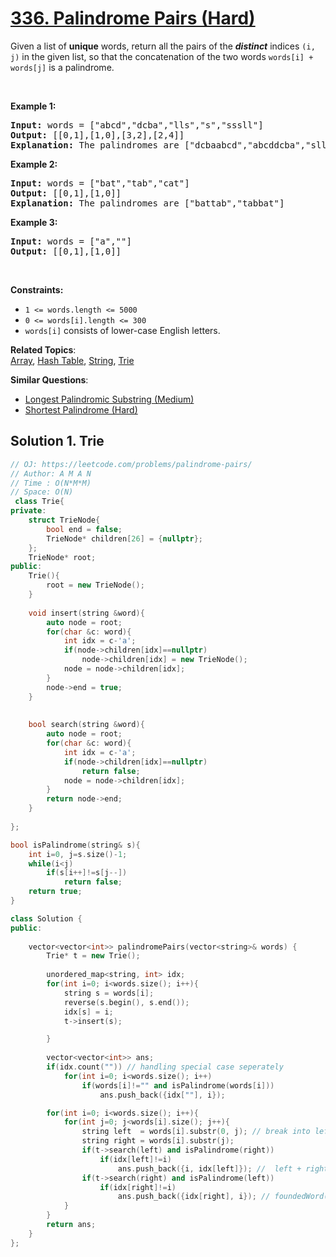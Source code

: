 # [336. Palindrome Pairs (Hard)](https://leetcode.com/problems/palindrome-pairs/)

<p>Given a list of <b>unique</b> words, return all the pairs of the&nbsp;<b><i>distinct</i></b> indices <code>(i, j)</code> in the given list, so that the concatenation of the two words&nbsp;<code>words[i] + words[j]</code> is a palindrome.</p>

<p>&nbsp;</p>
<p><strong>Example 1:</strong></p>

<pre><strong>Input:</strong> words = ["abcd","dcba","lls","s","sssll"]
<strong>Output:</strong> [[0,1],[1,0],[3,2],[2,4]]
<strong>Explanation:</strong> The palindromes are ["dcbaabcd","abcddcba","slls","llssssll"]
</pre>

<p><strong>Example 2:</strong></p>

<pre><strong>Input:</strong> words = ["bat","tab","cat"]
<strong>Output:</strong> [[0,1],[1,0]]
<strong>Explanation:</strong> The palindromes are ["battab","tabbat"]
</pre>

<p><strong>Example 3:</strong></p>

<pre><strong>Input:</strong> words = ["a",""]
<strong>Output:</strong> [[0,1],[1,0]]
</pre>

<p>&nbsp;</p>
<p><strong>Constraints:</strong></p>

<ul>
	<li><code>1 &lt;= words.length &lt;= 5000</code></li>
	<li><code>0 &lt;= words[i].length &lt;= 300</code></li>
	<li><code>words[i]</code> consists of lower-case English letters.</li>
</ul>


**Related Topics**:  
[Array](https://leetcode.com/tag/array/), [Hash Table](https://leetcode.com/tag/hash-table/), [String](https://leetcode.com/tag/string/), [Trie](https://leetcode.com/tag/trie/)

**Similar Questions**:
* [Longest Palindromic Substring (Medium)](https://leetcode.com/problems/longest-palindromic-substring/)
* [Shortest Palindrome (Hard)](https://leetcode.com/problems/shortest-palindrome/)

## Solution 1. Trie

```cpp
// OJ: https://leetcode.com/problems/palindrome-pairs/
// Author: A M A N
// Time : O(N*M*M)
// Space: O(N)
 class Trie{
private:
    struct TrieNode{
        bool end = false;
        TrieNode* children[26] = {nullptr};
    };
    TrieNode* root;
public:
    Trie(){
        root = new TrieNode();
    }
    
    void insert(string &word){
        auto node = root;
        for(char &c: word){
            int idx = c-'a';
            if(node->children[idx]==nullptr)
                node->children[idx] = new TrieNode();
            node = node->children[idx];
        }
        node->end = true;
    }
    
    
    bool search(string &word){
        auto node = root;
        for(char &c: word){
            int idx = c-'a';
            if(node->children[idx]==nullptr)
                return false;
            node = node->children[idx];
        } 
        return node->end;
    }
    
};

bool isPalindrome(string& s){
    int i=0, j=s.size()-1;
    while(i<j)
        if(s[i++]!=s[j--])
            return false;
    return true;
}

class Solution {
public:
    
    vector<vector<int>> palindromePairs(vector<string>& words) {
        Trie* t = new Trie();
        
        unordered_map<string, int> idx;
        for(int i=0; i<words.size(); i++){
            string s = words[i];
            reverse(s.begin(), s.end());
            idx[s] = i;
            t->insert(s);

        }
    
        vector<vector<int>> ans;
        if(idx.count("")) // handling special case seperately
            for(int i=0; i<words.size(); i++)
                if(words[i]!="" and isPalindrome(words[i]))
                    ans.push_back({idx[""], i});

        for(int i=0; i<words.size(); i++){
            for(int j=0; j<words[i].size(); j++){
                string left  = words[i].substr(0, j); // break into left and righ substrings
                string right = words[i].substr(j);
                if(t->search(left) and isPalindrome(right)) 
                    if(idx[left]!=i)
                        ans.push_back({i, idx[left]}); //  left + right + foundedWord (i.e. rev(left))
                if(t->search(right) and isPalindrome(left))
                    if(idx[right]!=i)
                        ans.push_back({idx[right], i}); // foundedWord(i.e. rev(right)) + left + right 
            }            
        }
        return ans;
    }
};
```